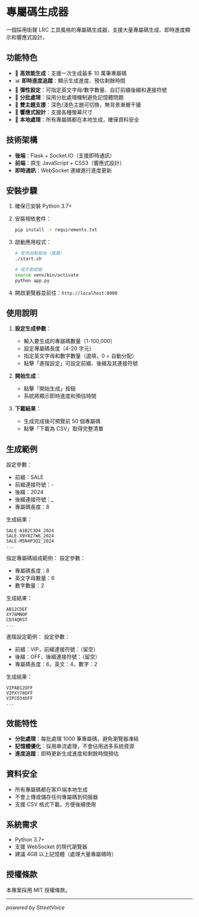 # 專屬碼生成器

一個採用街聲 LRC 工具風格的專屬碼生成器，支援大量專屬碼生成、即時進度顯示和響應式設計。

## 功能特色

- 🚀 **高效能生成**：支援一次生成最多 10 萬筆專屬碼
- 📊 **即時進度追蹤**：顯示生成進度、預估剩餘時間
- 🔧 **彈性設定**：可指定英文字母/數字數量、自訂前綴後綴和連接符號
- 💾 **分批處理**：採用分批處理機制避免記憶體問題
- 🎨 **雙主題支援**：深色/淺色主題可切換，無背景漸層干擾
- 📱 **響應式設計**：支援各種螢幕尺寸
- 🔐 **本地處理**：所有專屬碼都在本地生成，確保資料安全

## 技術架構

- **後端**：Flask + Socket.IO（支援即時通訊）
- **前端**：原生 JavaScript + CSS3（響應式設計）
- **即時通訊**：WebSocket 連線進行進度更新

## 安裝步驟

1. 確保已安裝 Python 3.7+

2. 安裝相依套件：
   ```bash
   pip install -r requirements.txt
   ```

3. 啟動應用程式：
   ```bash
   # 使用啟動腳本（推薦）
   ./start.sh
   
   # 或手動啟動
   source venv/bin/activate
   python app.py
   ```

4. 開啟瀏覽器並前往：`http://localhost:8000`

## 使用說明

1. **設定生成參數**：
   - 輸入要生成的專屬碼數量（1-100,000）
   - 設定專屬碼長度（4-20 字元）
   - 指定英文字母和數字數量（選填，0 = 自動分配）
   - 點擊「進階設定」可設定前綴、後綴及其連接符號

2. **開始生成**：
   - 點擊「開始生成」按鈕
   - 系統將顯示即時進度和預估時間

3. **下載結果**：
   - 生成完成後可預覽前 50 個專屬碼
   - 點擊「下載為 CSV」取得完整清單

## 生成範例

設定參數：
- 前綴：SALE
- 前綴連接符號：-
- 後綴：2024  
- 後綴連接符號：_
- 專屬碼長度：8

生成結果：
```
SALE-A1B2C3D4_2024
SALE-X9Y8Z7W6_2024
SALE-M5N4P3Q2_2024
...
```

指定專屬碼組成範例：
設定參數：
- 專屬碼長度：8
- 英文字母數量：6
- 數字數量：2

生成結果：
```
AB12CDEF
XY78MNOP
CD34QRST
...
```

進階設定範例：
設定參數：
- 前綴：VIP，前綴連接符號：（留空）
- 後綴：OFF，後綴連接符號：（留空）
- 專屬碼長度：6，英文：4，數字：2

生成結果：
```
VIPAB12OFF
VIPXY78OFF
VIPCD34OFF
...
```

## 效能特性

- **分批處理**：每批處理 1000 筆專屬碼，避免瀏覽器凍結
- **記憶體優化**：採用串流處理，不會佔用過多系統資源
- **進度追蹤**：即時更新生成進度和剩餘時間預估

## 資料安全

- 所有專屬碼都在客戶端本地生成
- 不會上傳或儲存任何專屬碼到伺服器
- 支援 CSV 格式下載，方便後續使用

## 系統需求

- Python 3.7+
- 支援 WebSocket 的現代瀏覽器
- 建議 4GB 以上記憶體（處理大量專屬碼時）

## 授權條款

本專案採用 MIT 授權條款。

---

*powered by StreetVoice*